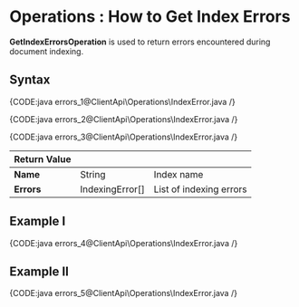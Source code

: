 ﻿# Operations : How to Get Index Errors

**GetIndexErrorsOperation** is used to return errors encountered during document indexing. 

## Syntax

{CODE:java errors_1@ClientApi\Operations\IndexError.java /}

{CODE:java errors_2@ClientApi\Operations\IndexError.java /}

{CODE:java errors_3@ClientApi\Operations\IndexError.java /}

| Return Value | | |
| ------------- | ----- | ---- |
| **Name** | String | Index name |
| **Errors** | IndexingError\[\] | List of indexing errors |

## Example I

{CODE:java errors_4@ClientApi\Operations\IndexError.java /}

## Example II

{CODE:java errors_5@ClientApi\Operations\IndexError.java /}
